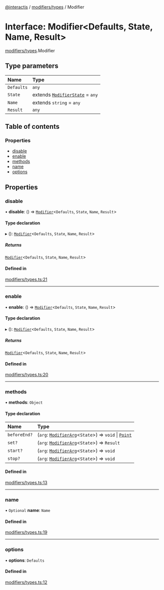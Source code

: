 [@interactjs](../README.md) / [modifiers/types](../modules/modifiers_types.md) / Modifier

# Interface: Modifier\<Defaults, State, Name, Result\>

[modifiers/types](../modules/modifiers_types.md).Modifier

## Type parameters

| Name | Type |
| :------ | :------ |
| `Defaults` | `any` |
| `State` | extends [`ModifierState`](../modules/modifiers_types.md#modifierstate) = `any` |
| `Name` | extends `string` = `any` |
| `Result` | `any` |

## Table of contents

### Properties

- [disable](modifiers_types.Modifier.md#disable)
- [enable](modifiers_types.Modifier.md#enable)
- [methods](modifiers_types.Modifier.md#methods)
- [name](modifiers_types.Modifier.md#name)
- [options](modifiers_types.Modifier.md#options)

## Properties

### disable

• **disable**: () => [`Modifier`](modifiers_types.Modifier.md)\<`Defaults`, `State`, `Name`, `Result`\>

#### Type declaration

▸ (): [`Modifier`](modifiers_types.Modifier.md)\<`Defaults`, `State`, `Name`, `Result`\>

##### Returns

[`Modifier`](modifiers_types.Modifier.md)\<`Defaults`, `State`, `Name`, `Result`\>

#### Defined in

[modifiers/types.ts:21](https://github.com/taye/interact.js/blob/5ca9fe72/packages/@interactjs/modifiers/types.ts#L21)

___

### enable

• **enable**: () => [`Modifier`](modifiers_types.Modifier.md)\<`Defaults`, `State`, `Name`, `Result`\>

#### Type declaration

▸ (): [`Modifier`](modifiers_types.Modifier.md)\<`Defaults`, `State`, `Name`, `Result`\>

##### Returns

[`Modifier`](modifiers_types.Modifier.md)\<`Defaults`, `State`, `Name`, `Result`\>

#### Defined in

[modifiers/types.ts:20](https://github.com/taye/interact.js/blob/5ca9fe72/packages/@interactjs/modifiers/types.ts#L20)

___

### methods

• **methods**: `Object`

#### Type declaration

| Name | Type |
| :------ | :------ |
| `beforeEnd?` | (`arg`: [`ModifierArg`](modifiers_types.ModifierArg.md)\<`State`\>) => `void` \| [`Point`](core_types.Point.md) |
| `set?` | (`arg`: [`ModifierArg`](modifiers_types.ModifierArg.md)\<`State`\>) => `Result` |
| `start?` | (`arg`: [`ModifierArg`](modifiers_types.ModifierArg.md)\<`State`\>) => `void` |
| `stop?` | (`arg`: [`ModifierArg`](modifiers_types.ModifierArg.md)\<`State`\>) => `void` |

#### Defined in

[modifiers/types.ts:13](https://github.com/taye/interact.js/blob/5ca9fe72/packages/@interactjs/modifiers/types.ts#L13)

___

### name

• `Optional` **name**: `Name`

#### Defined in

[modifiers/types.ts:19](https://github.com/taye/interact.js/blob/5ca9fe72/packages/@interactjs/modifiers/types.ts#L19)

___

### options

• **options**: `Defaults`

#### Defined in

[modifiers/types.ts:12](https://github.com/taye/interact.js/blob/5ca9fe72/packages/@interactjs/modifiers/types.ts#L12)

